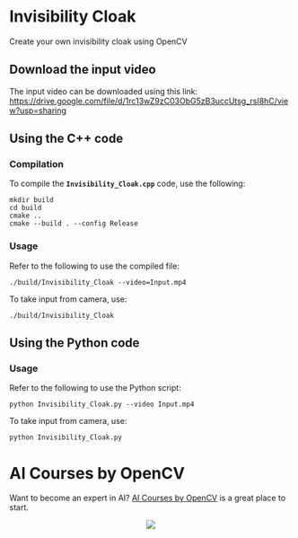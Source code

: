# Invisibility Cloak
Create your own invisibility cloak using OpenCV

## Download the input video

The input video can be downloaded using this link: https://drive.google.com/file/d/1rc13wZ9zC03ObG5zB3uccUtsg_rsI8hC/view?usp=sharing

## Using the C++ code

### Compilation

To compile the **`Invisibility_Cloak.cpp`** code, use the following:

```
mkdir build
cd build
cmake ..
cmake --build . --config Release
```

### Usage

Refer to the following to use the compiled file:

```
./build/Invisibility_Cloak --video=Input.mp4
```

To take input from camera, use:

```
./build/Invisibility_Cloak
```

## Using the Python code

### Usage

Refer to the following to use the Python script:

```
python Invisibility_Cloak.py --video Input.mp4
```

To take input from camera, use:

```
python Invisibility_Cloak.py
```



# AI Courses by OpenCV

Want to become an expert in AI? [AI Courses by OpenCV](https://opencv.org/courses/) is a great place to start. 

<a href="https://opencv.org/courses/">
<p align="center"> 
<img src="https://www.learnopencv.com/wp-content/uploads/2020/04/AI-Courses-By-OpenCV-Github.png">
</p>
</a>
